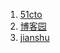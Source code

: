 1. [51cto](https://developer.51cto.com)
2. [博客园](https://www.cnblogs.com)
3. [jianshu](https://www.jianshu.com)
